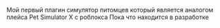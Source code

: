 Мой первый плагин симулятор питомцев который является аналогом плейса Pet Simulator X с роблокса
Пока что находится в разработке
